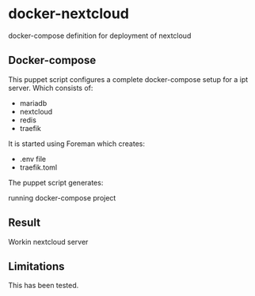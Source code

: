 docker-nextcloud
=====================
docker-compose definition for deployment of nextcloud

Docker-compose
--------------

This puppet script configures a complete docker-compose setup for a ipt server.
Which consists of:

 - mariadb
 - nextcloud
 - redis
 - traefik

It is started using Foreman which creates:

 - .env file
 - traefik.toml

The puppet script generates:

running docker-compose project

Result
------
Workin nextcloud server

Limitations
-----------
This has been tested.
